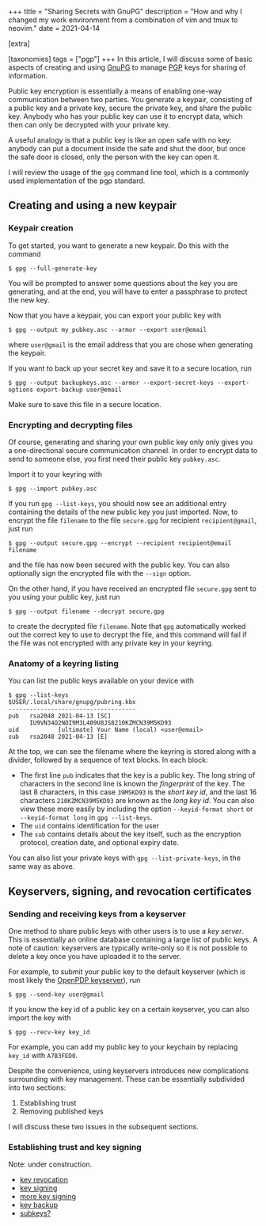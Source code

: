 +++
title = "Sharing Secrets with GnuPG"
description = "How and why I changed my work environment from a combination of vim and tmux to neovim."
date = 2021-04-14

[extra]

[taxonomies]
tags = ["pgp"]
+++
In this article, I will discuss some of basic aspects of creating and using [GnuPG](https://gnupg.org/) to manage [PGP](https://www.openpgp.org/) keys for sharing of information.

Public key encryption is essentially a means of enabling one-way communication between two parties.
You generate a keypair, consisting of a public key and a private key, secure the private key, and share the public key.
Anybody who has your public key can use it to encrypt data, which then can only be decrypted with your private key.

A useful analogy is that a public key is like an open safe with no key: anybody can put a document inside the safe and shut the door, but once the safe door is closed, only the person with the key can open it.

I will review the usage of the `gpg` command line tool, which is a commonly used implementation of the pgp standard.
## Creating and using a new keypair

### Keypair creation
To get started, you want to generate a new keypair.
Do this with the command
```
$ gpg --full-generate-key
```
You will be prompted to answer some questions about the key you are generating, and at the end, you will have to enter a passphrase to protect the new key.

Now that you have a keypair, you can export your public key with
```
$ gpg --output my_pubkey.asc --armor --export user@email
```
where `user@gmail` is the email address that you are chose when generating the keypair.

If you want to back up your secret key and save it to a secure location, run
```
$ gpg --output backupkeys.asc --armor --export-secret-keys --export-options export-backup user@email
```
Make sure to save this file in a secure location.

### Encrypting and decrypting files

Of course, generating and sharing your own public key only only gives you a one-directional secure communication channel.
In order to encrypt data to send to someone else, you first need their public key `pubkey.asc`.

Import it to your keyring with
```
$ gpg --import pubkey.asc
```
If you run `gpg --list-keys`, you should now see an additional entry containing the details of the new public key you just imported.
Now, to encrypt the file `filename` to the file `secure.gpg` for recipient `recipient@gmail`, just run
```
$ gpg --output secure.gpg --encrypt --recipient recipient@email filename
```
and the file has now been secured with the public key.
You can also optionally sign the encrypted file with the `--sign` option.

On the other hand, if you have received an encrypted file `secure.gpg` sent to you using your public key, just run
```
$ gpg --output filename --decrypt secure.gpg
```
to create the decrypted file `filename`.
Note that `gpg` automatically worked out the correct key to use to decrypt the file, and this command will fail if the file was not encrypted with any private key in your keyring.

### Anatomy of a keyring listing
You can list the public keys available on your device with
```
$ gpg --list-keys
$USER/.local/share/gnupg/pubring.kbx
------------------------------------
pub   rsa2048 2021-04-13 [SC]
      IU9VN34O2NOI9M3L409U8JS8210KZMCN39M5KD93
uid           [ultimate] Your Name (local) <user@email>
sub   rsa2048 2021-04-13 [E]
```
At the top, we can see the filename where the keyring is stored along with a divider, followed by a sequence of text blocks.
In each block:

- The first line `pub` indicates that the key is a public key.
The long string of characters in the second line is known the _fingerprint_ of the key.
The last 8 characters, in this case `39M5KD93` is the _short key id_, and the last 16 characters `210KZMCN39M5KD93` are known as the _long key id_.
You can also view these more easily by including the option `--keyid-format short` or `--keyid-format long` in `gpg --list-keys`.
- The `uid` contains identification for the user
- The `sub` contains details about the key itself, such as the encryption protocol, creation date, and optional expiry date.

You can also list your private keys with `gpg --list-private-keys`, in the same way as above.

## Keyservers, signing, and revocation certificates
### Sending and receiving keys from a keyserver
One method to share public keys with other users is to use a _key server_.
This is essentially an online database containing a large list of public keys.
A note of caution: keyservers are typically write-only so it is not possible to delete a key once you have uploaded it to the server.

For example, to submit your public key to the default keyserver (which is most likely the [OpenPDP keyserver](http://keys.gnupg.net)), run
```
$ gpg --send-key user@gmail
```
If you know the key id of a public key on a certain keyserver, you can also import the key with
```
$ gpg --recv-key key_id
```
For example, you can add my public key to your keychain by replacing `key_id` with `A7B3FED0`.

Despite the convenience, using keyservers introduces new complications surrounding with key management.
These can be essentially subdivided into two sections:

1. Establishing trust
2. Removing published keys

I will discuss these two issues in the subsequent sections.

### Establishing trust and key signing
Note: under construction.
- [key revocation](http://www.spywarewarrior.com/uiuc/ss/revoke/pgp-revoke.htm)
- [key signing](https://gist.github.com/F21/b0e8c62c49dfab267ff1d0c6af39ab84)
- [more key signing](https://www.digitalocean.com/community/tutorials/how-to-use-gpg-to-encrypt-and-sign-messages)
- [key backup](https://www.saminiir.com/paper-storage-and-recovery-of-gpg-keys/)
- [subkeys?](https://www.saminiir.com/establish-cryptographic-identity-using-gnupg/#creating-the-master-key)


<!-- "In general, it's not advisable to post personal public keys to key servers. There is no method of removing a key once it's posted and there is no method of ensuring that the key on the server was placed there by the supposed owner of the key." -->

